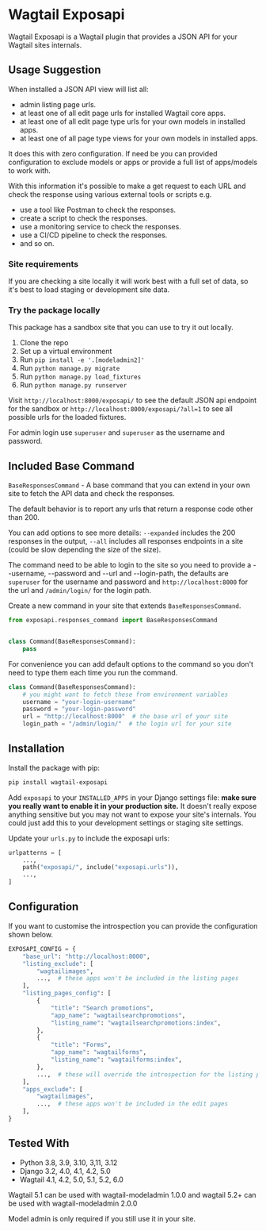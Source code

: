 # Wagtail Exposapi

Wagtail Exposapi is a Wagtail plugin that provides a JSON API for your Wagtail sites internals.

## Usage Suggestion

When installed a JSON API view will list all:

- admin listing page urls.
- at least one of all edit page urls for installed Wagtail core apps.
- at least one of all edit page type urls for your own models in installed apps.
- at least one of all page type views for your own models in installed apps.

It does this with zero configuration. If need be you can provided configuration to exclude models or apps or provide a full list of apps/models to work with.

With this information it's possible to make a get request to each URL and check the response using various external tools or scripts e.g.

- use a tool like Postman to check the responses.
- create a script to check the responses.
- use a monitoring service to check the responses.
- use a CI/CD pipeline to check the responses.
- and so on.

### Site requirements

If you are checking a site locally it will work best with a full set of data, so it's best to load staging or development site data.

### Try the package locally

This package has a sandbox site that you can use to try it out locally.

1. Clone the repo
2. Set up a virtual environment
3. Run `pip install -e '.[modeladmin2]'`
4. Run `python manage.py migrate`
5. Run `python manage.py load_fixtures`
6. Run `python manage.py runserver`

Visit `http://localhost:8000/exposapi/` to see the default JSON api endpoint for the sandbox or `http://localhost:8000/exposapi/?all=1` to see all possible urls for the loaded fixtures.

For admin login use `superuser` and `superuser` as the username and password.

## Included Base Command

`BaseResponsesCommand` - A base command that you can extend in your own site to fetch the API data and check the responses.

The default behavior is to report any urls that return a response code other than 200.

You can add options to see more details: `--expanded` includes the 200 responses in the output, `--all` includes all responses endpoints in a site (could be slow depending the size of the size).

The command need to be able to login to the site so you need to provide a --username, --password and --url and --login-path, the defaults are `superuser` for the username and password and `http://localhost:8000` for the url and `/admin/login/` for the login path.

Create a new command in your site that extends `BaseResponsesCommand`.

```python
from exposapi.responses_command import BaseResponsesCommand


class Command(BaseResponsesCommand):
    pass
```

For convenience you can add default options to the command so you don't need to type them each time you run the command.

```python
class Command(BaseResponsesCommand):
    # you might want to fetch these from environment variables
    username = "your-login-username"
    password = "your-login-password"
    url = "http://localhost:8000"  # the base url of your site
    login_path = "/admin/login/"  # the login url for your site
```

## Installation

Install the package with pip:

```bash
pip install wagtail-exposapi
```

Add `exposapi` to your `INSTALLED_APPS` in your Django settings file: **make sure you really want to enable it in your production site.** It doesn't really expose anything sensitive but you may not want to expose your site's internals. You could just add this to your development settings or staging site settings.

Update your `urls.py` to include the exposapi urls:

```python
urlpatterns = [
    ...,
    path("exposapi/", include("exposapi.urls")),
    ...,
]
```

## Configuration

If you want to customise the introspection you can provide the configuration shown below.

```python
EXPOSAPI_CONFIG = {
    "base_url": "http://localhost:8000",
    "listing_exclude": [
        "wagtailimages",
        ...,  # these apps won't be included in the listing pages
    ],
    "listing_pages_config": [
        {
            "title": "Search promotions",
            "app_name": "wagtailsearchpromotions",
            "listing_name": "wagtailsearchpromotions:index",
        },
        {
            "title": "Forms",
            "app_name": "wagtailforms",
            "listing_name": "wagtailforms:index",
        },
        ...,  # these will override the introspection for the listing pages
    ],
    "apps_exclude": [
        "wagtailimages",
        ...,  # these apps won't be included in the edit pages
    ],
}
```

## Tested With

- Python 3.8, 3.9, 3.10, 3,11, 3.12
- Django 3.2, 4.0, 4.1, 4.2, 5.0
- Wagtail 4.1, 4.2, 5.0, 5.1, 5.2, 6.0

Wagtail 5.1 can be used with wagtail-modeladmin 1.0.0 and wagtail 5.2+ can be used with wagtail-modeladmin 2.0.0

Model admin is only required if you still use it in your site.
